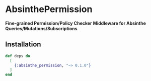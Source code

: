 # AbsinthePermission

**Fine-grained Permission/Policy Checker Middleware for Absinthe Queries/Mutations/Subscriptions**

## Installation


```elixir
def deps do
  [
    {:absinthe_permission, "~> 0.1.0"}
  ]
end
```
